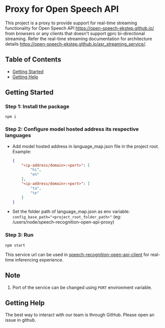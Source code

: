 # Proxy for Open Speech API

This project is a proxy to provide support for real-time streaming functionality for Open Speech API https://open-speech-ekstep.github.io/ from browsers or any clients that doesn't support gprc bi-directional streaming. Refer the real-time streaming documentation for architecture details https://open-speech-ekstep.github.io/asr_streaming_service/. 

## Table of Contents

* [Getting Started](#getting-Started)
* [Getting Help](#getting-help)

## Getting Started

### Step 1: Install the package

```shell
npm i 
```

### Step 2: Configure model hosted address its respective languages

* Add model hosted address in language_map.json file in the project root.
    Example:

    ```json
    {
        "<ip-address/domain>:<port>": [
            "hi",
            "en"
        ],
        "<ip-address/domain>:<port>": [
            "ta",
            "te"
        ]
    }
    ```

* Set the folder path of language_map.json as env variable: `config_base_path="<project_root_folder_path>"` (eg: /users/node/speech-recognition-open-api-proxy)

### Step 3: Run

```shell
npm start
```

This service url can be used in [speech-recognition-open-api-client](https://github.com/Open-Speech-EkStep/speech-recognition-open-api-client) for real-time inferencing experience.

## Note

1. Port of the service can be changed using `PORT` environment variable.

## Getting Help

The best way to interact with our team is through GitHub. Please open an issue in github.
